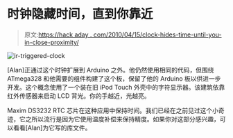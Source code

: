 # 时钟隐藏时间，直到你靠近

> 原文:[https://hack aday . com/2010/04/15/clock-hides-time-until-you-in-close-proximity/](https://hackaday.com/2010/04/15/clock-hides-time-until-youre-in-close-proximity/)

![](../Images/0e72584961c23b631b92e554a0fba779.png "ir-triggered-clock")

[Alan]正通过这个时钟扩展到 Arduino 之外。他仍然使用相同的代码，但围绕 ATmega328 和他需要的组件构建了这个板，保留了他的 Arduino 板以供进一步开发。这个概念使用了一个装在旧 iPod Touch 外壳中的字符显示器。该建筑依靠红外传感器来启动 LCD 背光。你的手越近，光越亮。

Maxim DS3232 RTC 芯片在这种应用中保持时间。我们已经在之前见过这个小奇迹，它之所以流行是因为它使用温度补偿来保持精度。如果你对这部分感兴趣，可以看看[Alan]为它写的库文件。